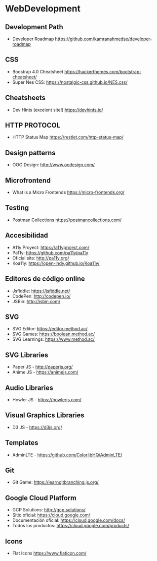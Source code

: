 # WebDevelopment

## Development Path
 * Developer Roadmap https://github.com/kamranahmedse/developer-roadmap
 
## CSS
 * Boostrap 4.0 Cheatsheet https://hackerthemes.com/bootstrap-cheatsheet/
 * Super Nes CSS: https://nostalgic-css.github.io/NES.css/

## Cheatsheets
 * Dev Hints (excelent site!) https://devhints.io/
 
## HTTP PROTOCOL
 * HTTP Status Map https://restlet.com/http-status-map/

## Design patterns
 * OOO Design: http://www.oodesign.com/
 
## Microfrontend
 * What is a Micro Frontends https://micro-frontends.org/

## Testing
 * Postman Collections https://postmancollections.com/

## Accesibilidad
 * A11y Proyect: https://a11yproject.com/
 * Pa11y: https://github.com/pa11y/pa11y
 * Oficial site: http://pa11y.org/
 * Koa11y: https://open-indy.github.io/Koa11y/
 
## Editores de código online
 * Jsfiddle: https://jsfiddle.net/
 * CodePen: http://codepen.io/
 * JSBin: http://jsbin.com/

## SVG
 * SVG Editor: https://editor.method.ac/
 * SVG Games: https://boolean.method.ac/
 * SVG Learnings: https://www.method.ac/
 
## SVG Libraries
 * Paper JS - http://paperjs.org/
 * Anime JS - https://animejs.com/
 
## Audio Libraries
 * Howler JS - https://howlerjs.com/
 
## Visual Graphics Libraries
 * D3 JS - https://d3js.org/

## Templates
 * AdminLTE - https://github.com/ColorlibHQ/AdminLTE/

## Git
 * Git Game: https://learngitbranching.js.org/
 
## Google Cloud Platform
 * GCP Solutions: http://gcp.solutions/
 * Sitio oficial: https://cloud.google.com/
 * Documentación oficial: https://cloud.google.com/docs/
 * Todos los productos: https://cloud.google.com/products/
 
## Icons
 * Flat Icons https://www.flaticon.com/
